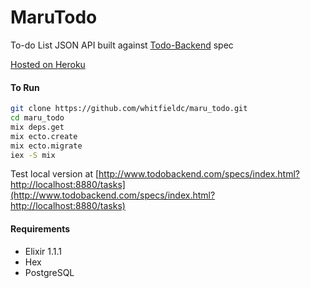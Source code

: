 # MaruTodo

To-do List JSON API built against [Todo-Backend](http://todobackend.com/) spec

[Hosted on Heroku](http://maru-todo.herokuapp.com/tasks)

#### To Run
```sh
git clone https://github.com/whitfieldc/maru_todo.git
cd maru_todo
mix deps.get
mix ecto.create
mix ecto.migrate
iex -S mix
```
Test local version at [http://www.todobackend.com/specs/index.html?http://localhost:8880/tasks](http://www.todobackend.com/specs/index.html?http://localhost:8880/tasks)

#### Requirements
- Elixir 1.1.1
- Hex
- PostgreSQL
